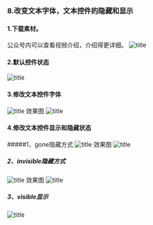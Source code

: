 ### 8.改变文本字体，文本控件的隐藏和显示
#### 1.下载素材。
公众号内可以查看视频介绍，介绍得更详细。
![title](https://raw.githubusercontent.com/JSZNopi/JSZImage/master/gitnote/2019/10/30/WXCODE-1572446034519.jpeg)

#### 2.默认控件状态
![title](https://raw.githubusercontent.com/JSZNopi/JSZImage/master/gitnote/2019/11/11/1-1573473233676.png)

#### 3.修改文本控件字体
![title](https://raw.githubusercontent.com/JSZNopi/JSZImage/master/gitnote/2019/11/11/2-1573473263381.png)
效果图
![title](https://raw.githubusercontent.com/JSZNopi/JSZImage/master/gitnote/2019/11/11/3-1573473288590.png)

#### 4.修改文本控件显示和隐藏状态
#####1、gone隐藏方式
![title](https://raw.githubusercontent.com/JSZNopi/JSZImage/master/gitnote/2019/11/11/4-1573473339175.png)
效果图
![title](https://raw.githubusercontent.com/JSZNopi/JSZImage/master/gitnote/2019/11/11/5-1573473348599.png)
##### 2、invisible隐藏方式
![title](https://raw.githubusercontent.com/JSZNopi/JSZImage/master/gitnote/2019/11/11/6-1573473370526.png)
效果图
![title](https://raw.githubusercontent.com/JSZNopi/JSZImage/master/gitnote/2019/11/11/7-1573473378396.png)
##### 3、visible显示
![title](https://raw.githubusercontent.com/JSZNopi/JSZImage/master/gitnote/2019/11/11/8-1573473397823.png)
